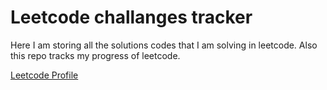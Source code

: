 # Leetcode challanges tracker


Here I am storing all the solutions codes that I am solving in leetcode.
Also this repo tracks my progress of leetcode.

[Leetcode Profile](https://leetcode.com/itzmanish/)
